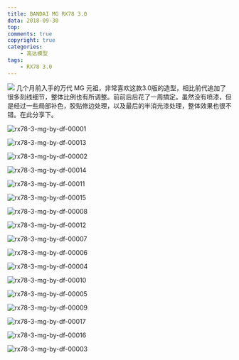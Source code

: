 ```yaml
---
title: BANDAI MG RX78 3.0
data: 2018-09-30
top: 
comments: true
copyright: true
categories:
    - 高达模型
tags:
    - RX78 3.0
---
```

![](/images/post/15383098008533.jpg)
几个月前入手的万代 MG 元祖，非常喜欢这款3.0版的造型，相比前代追加了很多刻线细节，整体比例也有所调整。前前后后花了一周搞定。虽然没有喷漆，但是经过一些局部补色，胶贴修边处理，以及最后的半消光漆处理，整体效果也很不错。在此分享下。
<!-- more -->

![rx78-3-mg-by-df-00001](/images/post/rx78-3-mg-by-df-00001.jpg)

![rx78-3-mg-by-df-00013](/images/post/rx78-3-mg-by-df-00013.jpg)

![rx78-3-mg-by-df-00002](/images/post/rx78-3-mg-by-df-00002.jpg)

![rx78-3-mg-by-df-00014](/images/post/rx78-3-mg-by-df-00014.jpg)

![rx78-3-mg-by-df-00011](/images/post/rx78-3-mg-by-df-00011.jpg)

![rx78-3-mg-by-df-00015](/images/post/rx78-3-mg-by-df-00015.jpg)

![rx78-3-mg-by-df-00008](/images/post/rx78-3-mg-by-df-00008.jpg)

![rx78-3-mg-by-df-00012](/images/post/rx78-3-mg-by-df-00012.jpg)

![rx78-3-mg-by-df-00007](/images/post/rx78-3-mg-by-df-00007.jpg)

![rx78-3-mg-by-df-00006](/images/post/rx78-3-mg-by-df-00006.jpg)

![rx78-3-mg-by-df-00004](/images/post/rx78-3-mg-by-df-00004.jpg)

![rx78-3-mg-by-df-00010](/images/post/rx78-3-mg-by-df-00010.jpg)

![rx78-3-mg-by-df-00005](/images/post/rx78-3-mg-by-df-00005.jpg)

![rx78-3-mg-by-df-00009](/images/post/rx78-3-mg-by-df-00009.jpg)

![rx78-3-mg-by-df-00017](/images/post/rx78-3-mg-by-df-00017.jpg) 

![rx78-3-mg-by-df-00016](/images/post/rx78-3-mg-by-df-00016.jpg)

![rx78-3-mg-by-df-00003](/images/post/rx78-3-mg-by-df-00003.jpg)